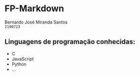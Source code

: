 # FP-Markdown
Bernardo José Miranda Santos\
`2190723`

## Linguagens de programação conhecidas:
* C
* JavaScript
* Python
* ...
